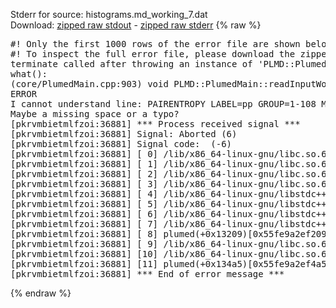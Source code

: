 Stderr for source:  histograms.md_working_7.dat   
Download: [zipped raw stdout](histograms.md_working_7.dat.plumed.stdout.txt.zip) - [zipped raw stderr](histograms.md_working_7.dat.plumed.stderr.txt.zip) 
{% raw %}
<pre>
#! Only the first 1000 rows of the error file are shown below
#! To inspect the full error file, please download the zipped raw stderr file above
terminate called after throwing an instance of 'PLMD::Plumed::ExceptionError'
what():
(core/PlumedMain.cpp:903) void PLMD::PlumedMain::readInputWords(const std::vector<std::__cxx11::basic_string<char> >&)
ERROR
I cannot understand line: PAIRENTROPY LABEL=pp GROUP=1-108 MAXR=2.0 GRID_BIN=20 CUTOFF=1.5 BANDWIDTH=0.13
Maybe a missing space or a typo?
[pkrvmbietmlfzoi:36881] *** Process received signal ***
[pkrvmbietmlfzoi:36881] Signal: Aborted (6)
[pkrvmbietmlfzoi:36881] Signal code:  (-6)
[pkrvmbietmlfzoi:36881] [ 0] /lib/x86_64-linux-gnu/libc.so.6(+0x45330)[0x7f67dd845330]
[pkrvmbietmlfzoi:36881] [ 1] /lib/x86_64-linux-gnu/libc.so.6(pthread_kill+0x11c)[0x7f67dd89eb2c]
[pkrvmbietmlfzoi:36881] [ 2] /lib/x86_64-linux-gnu/libc.so.6(gsignal+0x1e)[0x7f67dd84527e]
[pkrvmbietmlfzoi:36881] [ 3] /lib/x86_64-linux-gnu/libc.so.6(abort+0xdf)[0x7f67dd8288ff]
[pkrvmbietmlfzoi:36881] [ 4] /lib/x86_64-linux-gnu/libstdc++.so.6(+0xa5ff5)[0x7f67ddca5ff5]
[pkrvmbietmlfzoi:36881] [ 5] /lib/x86_64-linux-gnu/libstdc++.so.6(+0xbb0da)[0x7f67ddcbb0da]
[pkrvmbietmlfzoi:36881] [ 6] /lib/x86_64-linux-gnu/libstdc++.so.6(_ZSt10unexpectedv+0x0)[0x7f67ddca5a55]
[pkrvmbietmlfzoi:36881] [ 7] /lib/x86_64-linux-gnu/libstdc++.so.6(+0xa5a6f)[0x7f67ddca5a6f]
[pkrvmbietmlfzoi:36881] [ 8] plumed(+0x13209)[0x55fe9a2ef209]
[pkrvmbietmlfzoi:36881] [ 9] /lib/x86_64-linux-gnu/libc.so.6(+0x2a1ca)[0x7f67dd82a1ca]
[pkrvmbietmlfzoi:36881] [10] /lib/x86_64-linux-gnu/libc.so.6(__libc_start_main+0x8b)[0x7f67dd82a28b]
[pkrvmbietmlfzoi:36881] [11] plumed(+0x134a5)[0x55fe9a2ef4a5]
[pkrvmbietmlfzoi:36881] *** End of error message ***
</pre>
{% endraw %}
